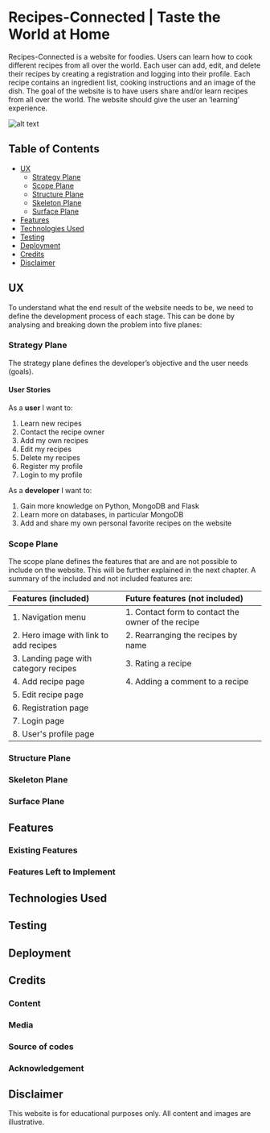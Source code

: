 # Recipes-Connected | Taste the World at Home
Recipes-Connected is a website for foodies. Users can learn how to cook different recipes from all over the world. Each user can add, edit, and delete their recipes by creating a registration and logging into their profile. Each recipe contains an ingredient list, cooking instructions and an image of the dish. The goal of the website is to have users share and/or learn recipes from all over the world. The website should give the user an ‘learning’ experience.

![alt text][logo]

[logo]: https://raw.githubusercontent.com/MatthewYong/recipes-connected/master/static/images/readme-images/image-landing-device.png

## Table of Contents
- [UX](#ux)
  * [Strategy Plane](#strategy-plane)
  * [Scope Plane](#scope-plane)
  * [Structure Plane](#structure-plane)
  * [Skeleton Plane](#skeleton-plane)
  * [Surface Plane](#surface-plane)
- [Features](#features)
- [Technologies Used](#technologies-used)
- [Testing](#testing)
- [Deployment](#deployment)
- [Credits](#credits)
- [Disclaimer](#disclaimer)


## UX
To understand what the end result of the website needs to be, we need to define the development process of each stage. This can be done by analysing and breaking down the problem into five planes:

### Strategy Plane
The strategy plane defines the developer’s objective and the user needs (goals).

#### User Stories
As a **user** I want to:
1.  Learn new recipes
2.	Contact the recipe owner
3.	Add my own recipes
4.	Edit my recipes
5.	Delete my recipes
6.	Register my profile
7.	Login to my profile

As a **developer** I want to:
1.  Gain more knowledge on Python, MongoDB and Flask
2.  Learn more on databases, in particular MongoDB
3.  Add and share my own personal favorite recipes on the website

### Scope Plane
The scope plane defines the features that are and are not possible to include on the website.
This will be further explained in the next chapter. A summary of the included and not included features are:

| Features (included) | Future features (not included)|
| :------------- | :---------- |
|1. Navigation menu | 1. Contact form to contact the owner of the recipe|
|2. Hero image with link to add recipes | 2. Rearranging the recipes by name|
|3. Landing page with category recipes| 3. Rating a recipe
|4. Add recipe page | 4. Adding a comment to a recipe
|5. Edit recipe page |
|6. Registration page |
|7. Login page |
|8. User's profile page |

### Structure Plane



### Skeleton Plane


### Surface Plane


## Features


### Existing Features


### Features Left to Implement


## Technologies Used


## Testing


## Deployment


## Credits
### Content


### Media



### Source of codes


### Acknowledgement


## Disclaimer
This website is for educational purposes only. All content and images are illustrative.
